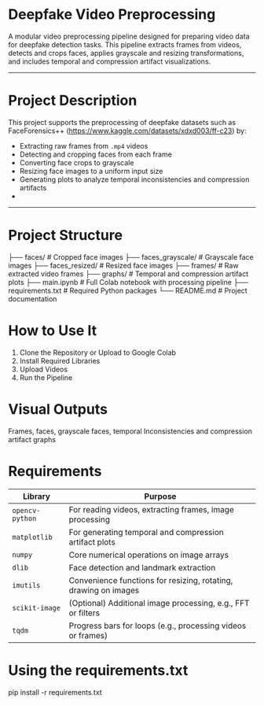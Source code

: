# Deepfake Video Preprocessing

A modular video preprocessing pipeline designed for preparing video data for deepfake detection tasks.
This pipeline extracts frames from videos, detects and crops faces, applies grayscale and resizing transformations,
and includes temporal and compression artifact visualizations.

---

# Project Description

This project supports the preprocessing of deepfake datasets such as FaceForensics++ (https://www.kaggle.com/datasets/xdxd003/ff-c23) by:
- Extracting raw frames from `.mp4` videos
- Detecting and cropping faces from each frame
- Converting face crops to grayscale
- Resizing face images to a uniform input size
- Generating plots to analyze temporal inconsistencies and compression artifacts
- 
---

# Project Structure
├── faces/ # Cropped face images
├── faces_grayscale/ # Grayscale face images
├── faces_resized/ # Resized face images 
├── frames/ # Raw extracted video frames
├── graphs/ # Temporal and compression artifact plots
├── main.ipynb # Full Colab notebook with processing pipeline
├── requirements.txt # Required Python packages
└── README.md # Project documentation

# How to Use It
1. Clone the Repository or Upload to Google Colab
2. Install Required Libraries
3. Upload Videos
4. Run the Pipeline

# Visual Outputs
Frames, faces, grayscale faces, temporal Inconsistencies and compression artifact graphs

# Requirements
| Library         | Purpose                                                         |
| --------------- | --------------------------------------------------------------- |
| `opencv-python` | For reading videos, extracting frames, image processing         |
| `matplotlib`    | For generating temporal and compression artifact plots          |
| `numpy`         | Core numerical operations on image arrays                       |
| `dlib`          | Face detection and landmark extraction                          |
| `imutils`       | Convenience functions for resizing, rotating, drawing on images |
| `scikit-image`  | (Optional) Additional image processing, e.g., FFT or filters    |
| `tqdm`          | Progress bars for loops (e.g., processing videos or frames)     |

# Using the requirements.txt
pip install -r requirements.txt


                   

